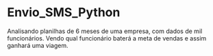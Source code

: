 # Envio_SMS_Python
Analisando planilhas de 6 meses de uma empresa, com dados de mil funcionários. Vendo qual funcionário baterá a meta de vendas e assim ganhará uma viagem.
